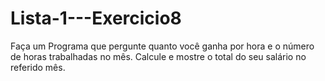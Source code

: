 # Lista-1---Exercicio8

Faça um Programa que pergunte quanto você ganha por hora e o número de horas trabalhadas no mês. Calcule e mostre o total do seu salário no referido mês.
